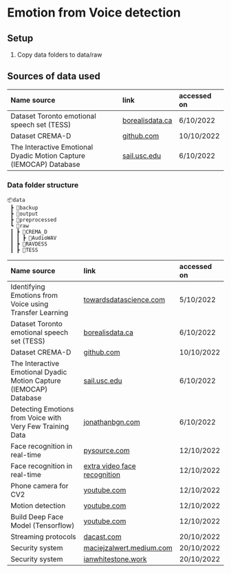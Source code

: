 # Emotion from Voice detection
## Setup 

1. Copy data folders to data/raw

## Sources of data used
| Name source                                                        | link                                                                                         | accessed on |
| :----------------------------------------------------------------- | :------------------------------------------------------------------------------------------- | :---------- |
| Dataset Toronto emotional speech set (TESS)                        | [borealisdata.ca](https://borealisdata.ca/dataset.xhtml?persistentId=doi:10.5683/SP2/E8H2MF) | 6/10/2022   |
| Dataset CREMA-D                                                    | [github.com](https://github.com/CheyneyComputerScience/CREMA-D)                              | 10/10/2022  |
| The Interactive Emotional Dyadic Motion Capture (IEMOCAP) Database | [sail.usc.edu](https://sail.usc.edu/iemocap/iemocap_release.htm)                             | 6/10/2022   |

### Data folder structure


```
📦data
 ┣ 📂backup
 ┣ 📂output
 ┣ 📂preprocessed
 ┗ 📂raw
 ┃ ┣ 📂CREMA_D
 ┃ ┃ ┣ 📂AudioWAV
 ┃ ┣ 📂RAVDESS
 ┃ ┣ 📂TESS
```


| Name source                                                        | link                                                                                                                                  | accessed on |
| :----------------------------------------------------------------- | :------------------------------------------------------------------------------------------------------------------------------------ | :---------- |
| Identifying Emotions from Voice using Transfer Learning            | [towardsdatascience.com](https://towardsdatascience.com/detecting-emotions-from-voice-clips-f1f7cc5d4827)                             | 5/10/2022   |
| Dataset Toronto emotional speech set (TESS)                        | [borealisdata.ca](https://borealisdata.ca/dataset.xhtml?persistentId=doi:10.5683/SP2/E8H2MF)                                          | 6/10/2022   |
| Dataset CREMA-D                                                    | [github.com](https://github.com/CheyneyComputerScience/CREMA-D)                                                                       | 10/10/2022  |
| The Interactive Emotional Dyadic Motion Capture (IEMOCAP) Database | [sail.usc.edu](https://sail.usc.edu/iemocap/iemocap_release.htm)                                                                      | 6/10/2022   |
| Detecting Emotions from Voice with Very Few Training Data          | [jonathanbgn.com](https://jonathanbgn.com/speech/2020/10/31/emotion-recognition-transfer-learning-wav2vec.html)                       | 6/10/2022   |
| Face recognition in real-time                                      | [pysource.com](https://pysource.com/2021/08/16/face-recognition-in-real-time-with-opencv-and-python/)                                 | 12/10/2022  |
| Face recognition in real-time                                      | [extra video face recognition](https://www.youtube.com/watch?v=PmZ29Vta7Vc&ab_channel=CodingEntrepreneurs)                            | 12/10/2022  |
| Phone camera for CV2                                               | [youtube.com](https://www.youtube.com/watch?v=0hT2cGSqPfk&ab_channel=Iknowpython)                                                     | 12/10/2022  |
| Motion detection                                                   | [youtube.com](https://www.youtube.com/watch?v=oxmZ9zczptg&index=9&ab_channel=Iknowpython)                                             | 12/10/2022  |
| Build Deep Face Model (Tensorflow)                                 | [youtube.com](https://www.youtube.com/watch?v=N_W4EYtsa10&ab_channel=NicholasRenotte)                                                 | 12/10/2022  |
| Streaming protocols                                                | [dacast.com](https://www.dacast.com/blog/video-streaming-protocol/)                                                                   | 20/10/2022  |
| Security system                                                    | [maciejzalwert.medium.com](https://maciejzalwert.medium.com/build-your-own-security-system-with-opencv-with-python-code-f5f764ee1544) | 20/10/2022  |
| Security system                                                    | [ianwhitestone.work](https://ianwhitestone.work/python-home-security-system/)                                                         | 20/10/2022  |

